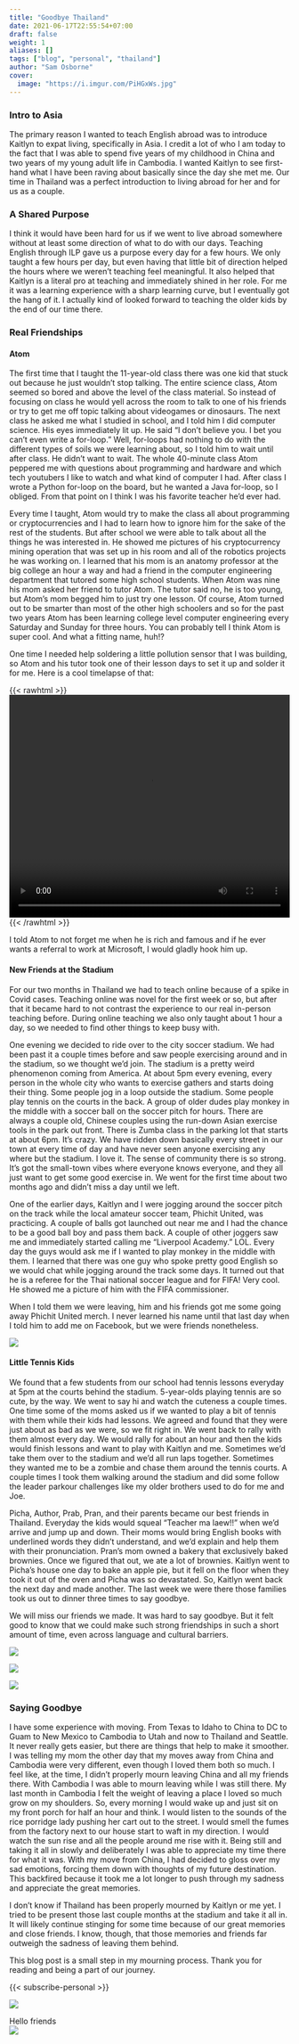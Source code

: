 ```yaml
---
title: "Goodbye Thailand"
date: 2021-06-17T22:55:54+07:00
draft: false
weight: 1
aliases: []
tags: ["blog", "personal", "thailand"]
author: "Sam Osborne"
cover:
  image: "https://i.imgur.com/PiHGxWs.jpg"
---
```


### Intro to Asia  

The primary reason I wanted to teach English abroad was to introduce Kaitlyn to expat living, specifically in Asia. I credit a lot of who I am today to the fact that I was able to spend five years of my childhood in China and two years of my young adult life in Cambodia. I wanted Kaitlyn to see first-hand what I have been raving about basically since the day she met me. Our time in Thailand was a perfect introduction to living abroad for her and for us as a couple. 

### A Shared Purpose  

I think it would have been hard for us if we went to live abroad somewhere without at least some direction of what to do with our days. Teaching English through ILP gave us a purpose every day for a few hours. We only taught a few hours per day, but even having that little bit of direction helped the hours where we weren’t teaching feel meaningful. It also helped that Kaitlyn is a literal pro at teaching and immediately shined in her role. For me it was a learning experience with a sharp learning curve, but I eventually got the hang of it. I actually kind of looked forward to teaching the older kids by the end of our time there.

### Real Friendships  

#### Atom  

The first time that I taught the 11-year-old class there was one kid that stuck out because he just wouldn’t stop talking. The entire science class, Atom seemed so bored and above the level of the class material. So instead of focusing on class he would yell across the room to talk to one of his friends or try to get me off topic talking about videogames or dinosaurs. The next class he asked me what I studied in school, and I told him I did computer science. His eyes immediately lit up. He said “I don’t believe you. I bet you can’t even write a for-loop.” Well, for-loops had nothing to do with the different types of soils we were learning about, so I told him to wait until after class. He didn’t want to wait. The whole 40-minute class Atom peppered me with questions about programming and hardware and which tech youtubers I like to watch and what kind of computer I had. After class I wrote a Python for-loop on the board, but he wanted a Java for-loop, so I obliged. From that point on I think I was his favorite teacher he’d ever had.  

Every time I taught, Atom would try to make the class all about programming or cryptocurrencies and I had to learn how to ignore him for the sake of the rest of the students. But after school we were able to talk about all the things he was interested in. He showed me pictures of his cryptocurrency mining operation that was set up in his room and all of the robotics projects he was working on. I learned that his mom is an anatomy professor at the big college an hour a way and had a friend in the computer engineering department that tutored some high school students. When Atom was nine his mom asked her friend to tutor Atom. The tutor said no, he is too young, but Atom’s mom begged him to just try one lesson. Of course, Atom turned out to be smarter than most of the other high schoolers and so for the past two years Atom has been learning college level computer engineering every Saturday and Sunday for three hours. You can probably tell I think Atom is super cool. And what a fitting name, huh!?  

One time I needed help soldering a little pollution sensor that I was building, so Atom and his tutor took one of their lesson days to set it up and solder it for me. Here is a cool timelapse of that:  

{{< rawhtml >}}
  <video width="100%" height="400" autoplay>
    <source src="https://i.imgur.com/Er8PsQf.mp4" type="video/mp4">
  Your browser does not support the video tag.
  </video>
{{< /rawhtml >}} 

I told Atom to not forget me when he is rich and famous and if he ever wants a referral to work at Microsoft, I would gladly hook him up.  

#### New Friends at the Stadium  

For our two months in Thailand we had to teach online because of a spike in Covid cases. Teaching online was novel for the first week or so, but after that it became hard to not contrast the experience to our real in-person teaching before. During online teaching we also only taught about 1 hour a day, so we needed to find other things to keep busy with.  

One evening we decided to ride over to the city soccer stadium. We had been past it a couple times before and saw people exercising around and in the stadium, so we thought we’d join. The stadium is a pretty weird phenomenon coming from America. At about 5pm every evening, every person in the whole city who wants to exercise gathers and starts doing their thing. Some people jog in a loop outside the stadium. Some people play tennis on the courts in the back. A group of older dudes play monkey in the middle with a soccer ball on the soccer pitch for hours. There are always a couple old, Chinese couples using the run-down Asian exercise tools in the park out front. There is Zumba class in the parking lot that starts at about 6pm. It’s crazy. We have ridden down basically every street in our town at every time of day and have never seen anyone exercising any where but the stadium. I love it.
The sense of community there is so strong. It’s got the small-town vibes where everyone knows everyone, and they all just want to get some good exercise in. We went for the first time about two months ago and didn’t miss a day until we left.  

One of the earlier days, Kaitlyn and I were jogging around the soccer pitch on the track while the local amateur soccer team, Phichit United, was practicing. A couple of balls got launched out near me and I had the chance to be a good ball boy and pass them back. A couple of other joggers saw me and immediately started calling me “Liverpool Academy.” LOL. Every day the guys would ask me if I wanted to play monkey in the middle with them. I learned that there was one guy who spoke pretty good English so we would chat while jogging around the track some days. It turned out that he is a referee for the Thai national soccer league and for FIFA! Very cool. He showed me a picture of him with the FIFA commissioner.  

When I told them we were leaving, him and his friends got me some going away Phichit United merch. I never learned his name until that last day when I told him to add me on Facebook, but we were friends nonetheless.  

![](https://i.imgur.com/MjnJyEq.jpg)  

#### Little Tennis Kids  

We found that a few students from our school had tennis lessons everyday at 5pm at the courts behind the stadium. 5-year-olds playing tennis are so cute, by the way. We went to say hi and watch the cuteness a couple times. One time some of the moms asked us if we wanted to play a bit of tennis with them while their kids had lessons. We agreed and found that they were just about as bad as we were, so we fit right in. We went back to rally with them almost every day. We would rally for about an hour and then the kids would finish lessons and want to play with Kaitlyn and me. Sometimes we’d take them over to the stadium and we’d all run laps together. Sometimes they wanted me to be a zombie and chase them around the tennis courts. A couple times I took them walking around the stadium and did some follow the leader parkour challenges like my older brothers used to do for me and Joe.  

Picha, Author, Prab, Pran, and their parents became our best friends in Thailand. Everyday the kids would squeal “Teacher ma laew!!” when we’d arrive and jump up and down. Their moms would bring English books with underlined words they didn’t understand, and we’d explain and help them with their pronunciation. Pran’s mom owned a bakery that exclusively baked brownies. Once we figured that out, we ate a lot of brownies. Kaitlyn went to Picha’s house one day to bake an apple pie, but it fell on the floor when they took it out of the oven and Picha was so devastated. So, Kaitlyn went back the next day and made another. The last week we were there those families took us out to dinner three times to say goodbye.  

We will miss our friends we made. It was hard to say goodbye. But it felt good to know that we could make such strong friendships in such a short amount of time, even across language and cultural barriers.  

![](https://i.imgur.com/PiHGxWs.jpg)

![](https://i.imgur.com/ivVzxHX.jpg)

![](https://i.imgur.com/VqXAZXn.jpg)  

### Saying Goodbye  

I have some experience with moving. From Texas to Idaho to China to DC to Guam to New Mexico to Cambodia to Utah and now to Thailand and Seattle. It never really gets easier, but there are things that help to make it smoother. I was telling my mom the other day that my moves away from China and Cambodia were very different, even though I loved them both so much. I feel like, at the time, I didn’t properly mourn leaving China and all my friends there. With Cambodia I was able to mourn leaving while I was still there. My last month in Cambodia I felt the weight of leaving a place I loved so much grow on my shoulders. So, every morning I would wake up and just sit on my front porch for half an hour and think. I would listen to the sounds of the rice porridge lady pushing her cart out to the street. I would smell the fumes from the factory next to our house start to waft in my direction. I would watch the sun rise and all the people around me rise with it. Being still and taking it all in slowly and deliberately I was able to appreciate my time there for what it was. With my move from China, I had decided to gloss over my sad emotions, forcing them down with thoughts of my future destination. This backfired because it took me a lot longer to push through my sadness and appreciate the great memories.  

I don’t know if Thailand has been properly mourned by Kaitlyn or me yet. I tried to be present those last couple months at the stadium and take it all in. It will likely continue stinging for some time because of our great memories and close friends. I know, though, that those memories and friends far outweigh the sadness of leaving them behind.  

This blog post is a small step in my mourning process. Thank you for reading and being a part of our journey. 

{{< subscribe-personal >}}

![](https://i.imgur.com/Rvt2Kjw.jpg)

Hello friends  
![](https://i.imgur.com/gPUvNYR.jpg)
